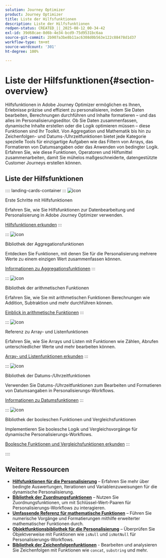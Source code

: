 ```yaml
---
solution: Journey Optimizer
product: Journey Optimizer
title: Liste der Hilfsfunktionen
description: Liste der Hilfsfunktionen
redpen-status: CREATED_||_2025-08-12_00-34-42
exl-id: 39d68cae-8d6b-4e34-bcd9-75d9531bc6aa
source-git-commit: 2b907a3be8b11ac6308d0b563e122c88478d1d37
workflow-type: tm+mt
source-wordcount: '301'
ht-degree: 100%

---
```


# Liste der Hilfsfunktionen{#section-overview}

Hilfsfunktionen in Adobe Journey Optimizer ermöglichen es Ihnen, Erlebnisse präzise und effizient zu personalisieren, indem Sie Daten bearbeiten, Berechnungen durchführen und Inhalte formatieren – und das alles im Personalisierungseditor. Ob Sie Daten zusammenfassen, dynamische Inhalte erstellen oder die Logik optimieren müssen – diese Funktionen sind Ihr Toolkit. Von Aggregation und Mathematik bis hin zu Zeichenfolgen- und Datums-/Uhrzeitfunktionen bietet jede Kategorie spezielle Tools für einzigartige Aufgaben wie das Filtern von Arrays, das Formatieren von Datumsangaben oder das Anwenden von bedingter Logik. Erfahren Sie, wie diese Funktionen, Operatoren und Hilfsmittel zusammenarbeiten, damit Sie mühelos maßgeschneiderte, datengestützte Customer Journeys erstellen können.

## Liste der Hilfsfunktionen

:::: landing-cards-container
:::
![icon](https://cdn.experienceleague.adobe.com/icons/circle-play.svg?lang=de)

Erste Schritte mit Hilfsfunktionen

Erfahren Sie, wie Sie Hilfsfunktionen zur Datenbearbeitung und Personalisierung in Adobe Journey Optimizer verwenden.

[Hilfsfunktionen erkunden](../using/personalization/functions/functions.md)
:::

:::
![icon](https://cdn.experienceleague.adobe.com/icons/list-check.svg?lang=de)

Bibliothek der Aggregationsfunktionen

Entdecken Sie Funktionen, mit denen Sie für die Personalisierung mehrere Werte zu einem einzigen Wert zusammenfassen können.

[Informationen zu Aggregationsfunktionen](../using/personalization/functions/aggregation.md)
:::

:::
![icon](https://cdn.experienceleague.adobe.com/icons/code-branch.svg?lang=de)

Bibliothek der arithmetischen Funktionen

Erfahren Sie, wie Sie mit arithmetischen Funktionen Berechnungen wie Addition, Subtraktion und mehr durchführen können.

[Einblick in arithmetische Funktionen](../using/personalization/functions/arithmetic-functions.md)
:::

:::
![icon](https://cdn.experienceleague.adobe.com/icons/code-branch.svg?lang=de)

Referenz zu Array- und Listenfunktionen

Erfahren Sie, wie Sie Arrays und Listen mit Funktionen wie Zählen, Abrufen unterschiedlicher Werte und mehr bearbeiten können.

[Array- und Listenfunktionen erkunden](../using/personalization/functions/arrays-list.md)
:::

:::
![icon](https://cdn.experienceleague.adobe.com/icons/calendar-alt.svg?lang=de)

Bibliothek der Datums-/Uhrzeitfunktionen

Verwenden Sie Datums-/Uhrzeitfunktionen zum Bearbeiten und Formatieren von Datumsangaben in Personalisierungs-Workflows.

[Informationen zu Datumsfunktionen](../using/personalization/functions/dates.md)
:::

:::
![icon](https://cdn.experienceleague.adobe.com/icons/code-branch.svg?lang=de)

Bibliothek der booleschen Funktionen und Vergleichsfunktionen

Implementieren Sie boolesche Logik und Vergleichsvorgänge für dynamische Personalisierungs-Workflows.

[Boolesche Funktionen und Vergleichsfunktionen erkunden](../using/personalization/functions/operators.md)
:::

::::


## Weitere Ressourcen

- **[Hilfsfunktionen für die Personalisierung](../using/personalization/functions/helpers.md)** – Erfahren Sie mehr über bedingte Auswertungen, Iterationen und Variablenzuweisungen für die dynamische Personalisierung.
- **[Bibliothek der Zuordnungsfunktionen](../using/personalization/functions/maps.md)** – Nutzen Sie Zuordnungsfunktionen, um mit Schlüssel-Wert-Paaren für Personalisierungs-Workflows zu interagieren.
- **[Umfassende Referenz für mathematische Funktionen](../using/personalization/functions/math.md)** – Führen Sie numerische Vorgänge und Formatierungen mithilfe erweiterter mathematischer Funktionen durch.
- **[Objektfunktionsbibliothek für die Personalisierung](../using/personalization/functions/objects.md)** – Überprüfen Sie Objektverweise mit Funktionen wie `isNull` und `isNotNull` für Personalisierungs-Workflows.
- **[Bibliothek der Zeichenfolgenfunktionen](../using/personalization/functions/string.md)** - Bearbeiten und analysieren Sie Zeichenfolgen mit Funktionen wie `concat`, `substring` und mehr.
